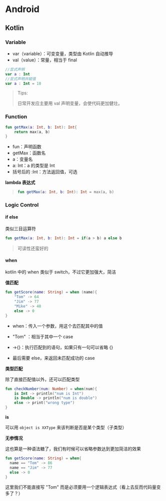 # Android

## Kotlin

### Variable

- var（variable）：可变变量，类型由 Kotlin 自动推导
- val（value）：常量，相当于 final

``` kotlin
//显式声明
var a : Int
//显式声明并赋值
var a : Int = 10
```

> Tips:
>
> 日常开发应主要用 val 声明变量，会使代码更加健壮。

### Function

``` kotlin
fun getMax(a: Int, b: Int): Int{
    return max(a, b)
}
```

- fun：声明函数
- getMax：函数名
- a：变量名
- a: Int：a 的类型是 Int
- 括号后的 :Int：方法返回值，可选

**lambda 表达式**

> ```kotlin
> fun getMax(a: Int, b: Int): Int = max(a, b)
> ```

### Logic Control

#### if else

类似三目运算符

``` kotlin
fun getMax(a: Int, b: Int): Int = if(a > b) a else b
```

> 可读性还蛮好的

#### when

kotlin 中的 when 类似于 switch，不过它更加强大，简洁

**值匹配**

``` kotlin
fun getScore(name: String) = when (name){
    "Tom" -> 64
    "Jim" -> 77
    "Mike" -> 48
    else -> 0
}
```

- when：传入一个参数，用这个去匹配其中的值

- "Tom" ：相当于其中一个 case
- ->{}：执行匹配到的语句，如果只有一句可以省略 {}
- 最后需要 else，来返回未匹配成功的 case

**类型匹配**

除了直接匹配值以外，还可以匹配类型

``` kotlin
fun checkNumber(num: Number) = when(num){
    is Int -> println("num is Int")
    is Double -> println("num is double")
    else -> print("wrong type")
}
```

**is**

可以用 `object is XXType` 来该判断是否是某个类型（子类型）

**无参情况**

这也算是一种语法糖了，我们有时候可以省略参数达到更加简洁的效果

``` kotlin
fun getScore(name: String) = when{
  name == "Tom" -> 86
  name == "Jim" -> 77
  else -> 0
}
```

这里我们不能直接写 "Tom" 而是必须要用一个逻辑表达式（看上去反而代码量变多了？）

